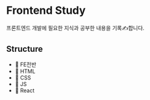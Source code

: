 # Frontend Study

프론트엔드 개발에 필요한 지식과 공부한 내용을 기록✍합니다.

## Structure

- 📁 FE전반
- 📁 HTML
- 📁 CSS
- 📁 JS
- 📁 React
